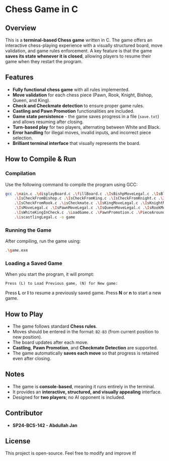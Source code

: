 # Chess Game in C

## Overview
This is a **terminal-based Chess game** written in C. The game offers an interactive chess-playing experience with a visually structured board, move validation, and game rules enforcement. A key feature is that the game **saves its state whenever it is closed**, allowing players to resume their game when they restart the program.

## Features
- **Fully functional chess game** with all rules implemented.
- **Move validation** for each chess piece (Pawn, Rook, Knight, Bishop, Queen, and King).
- **Check and Checkmate detection** to ensure proper game rules.
- **Castling and Pawn Promotion** functionalities are included.
- **Game state persistence** - the game saves progress in a file (`save.txt`) and allows resuming after closing.
- **Turn-based play** for two players, alternating between White and Black.
- **Error handling** for illegal moves, invalid inputs, and incorrect piece selection.
- **Brilliant terminal interface** that visually represents the board.

## How to Compile & Run

### Compilation
Use the following command to compile the program using GCC:
```sh
gcc .\main.c .\displayBoard.c .\fillBoard.c .\IsBishpMoveLegal.c .\IsBlackKingInCheck.c \
    .\IsCheckFromBishop.c .\IsCheckFromKing.c .\IsCheckFromKnight.c .\IsCheckfromPawn.c \
    .\IsCheckFromRook.c .\isCheckmate.c .\IsKingMoveLegal.c .\IsKnightMoveLegal.c \
    .\IsMoveLegal.c .\IsPawnMoveLegal.c .\IsQueenMoveLegal.c .\IsRookMoveLegal.c \
    .\IsWhiteKingInCheck.c .\LoadGame.c .\PawnPromotion.c .\PieceAroundKingCHECK.c \
    .\iscastlingLegal.c -o game
```

### Running the Game
After compiling, run the game using:
```sh
.\game.exe
```

### Loading a Saved Game
When you start the program, it will prompt:
```
Press (L) to Load Previous game, (N) for New game:
```
Press **L** or **l** to resume a previously saved game. Press **N** or **n** to start a new game.

## How to Play
- The game follows standard **Chess rules**.
- Moves should be entered in the format: `B2-B3` (from current position to new position).
- The board updates after each move.
- **Castling**, **Pawn Promotion**, and **Checkmate Detection** are supported.
- The game automatically **saves each move** so that progress is retained even after closing.

## Notes
- The game is **console-based**, meaning it runs entirely in the terminal.
- It provides an **interactive, structured, and visually appealing** interface.
- Designed for **two players**; no AI opponent is included.

## Contributor
- **SP24-BCS-142 - Abdullah Jan**


## License
This project is open-source. Feel free to modify and improve it!

